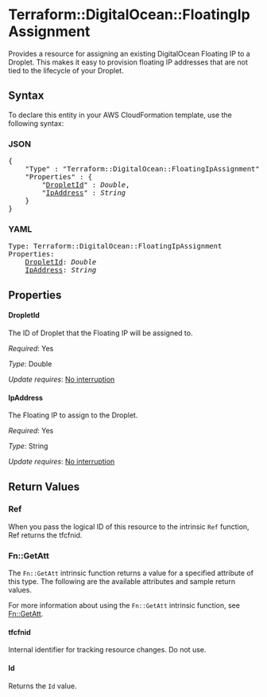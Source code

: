 # Terraform::DigitalOcean::FloatingIpAssignment

Provides a resource for assigning an existing DigitalOcean Floating IP to a Droplet. This
makes it easy to provision floating IP addresses that are not tied to the lifecycle of your
Droplet.

## Syntax

To declare this entity in your AWS CloudFormation template, use the following syntax:

### JSON

<pre>
{
    "Type" : "Terraform::DigitalOcean::FloatingIpAssignment",
    "Properties" : {
        "<a href="#dropletid" title="DropletId">DropletId</a>" : <i>Double</i>,
        "<a href="#ipaddress" title="IpAddress">IpAddress</a>" : <i>String</i>
    }
}
</pre>

### YAML

<pre>
Type: Terraform::DigitalOcean::FloatingIpAssignment
Properties:
    <a href="#dropletid" title="DropletId">DropletId</a>: <i>Double</i>
    <a href="#ipaddress" title="IpAddress">IpAddress</a>: <i>String</i>
</pre>

## Properties

#### DropletId

The ID of Droplet that the Floating IP will be assigned to.

_Required_: Yes

_Type_: Double

_Update requires_: [No interruption](https://docs.aws.amazon.com/AWSCloudFormation/latest/UserGuide/using-cfn-updating-stacks-update-behaviors.html#update-no-interrupt)

#### IpAddress

The Floating IP to assign to the Droplet.

_Required_: Yes

_Type_: String

_Update requires_: [No interruption](https://docs.aws.amazon.com/AWSCloudFormation/latest/UserGuide/using-cfn-updating-stacks-update-behaviors.html#update-no-interrupt)

## Return Values

### Ref

When you pass the logical ID of this resource to the intrinsic `Ref` function, Ref returns the tfcfnid.

### Fn::GetAtt

The `Fn::GetAtt` intrinsic function returns a value for a specified attribute of this type. The following are the available attributes and sample return values.

For more information about using the `Fn::GetAtt` intrinsic function, see [Fn::GetAtt](https://docs.aws.amazon.com/AWSCloudFormation/latest/UserGuide/intrinsic-function-reference-getatt.html).

#### tfcfnid

Internal identifier for tracking resource changes. Do not use.

#### Id

Returns the <code>Id</code> value.

